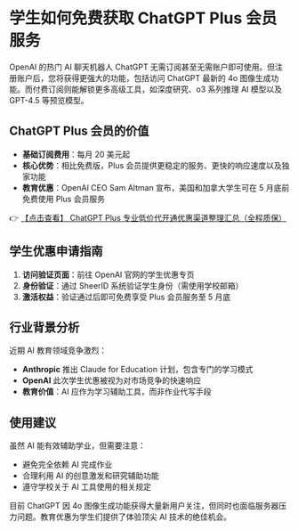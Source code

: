 # 学生如何免费获取 ChatGPT Plus 会员服务

OpenAI 的热门 AI 聊天机器人 ChatGPT 无需订阅甚至无需账户即可使用。但注册账户后，您将获得更强大的功能，包括访问 ChatGPT 最新的 4o 图像生成功能。而付费订阅则能解锁更多高级工具，如深度研究、o3 系列推理 AI 模型以及 GPT-4.5 等预览模型。

## ChatGPT Plus 会员的价值

- **基础订阅费用**：每月 20 美元起
- **核心优势**：相比免费版，Plus 会员提供更稳定的服务、更快的响应速度以及独家功能
- **教育优惠**：OpenAI CEO Sam Altman 宣布，美国和加拿大学生可在 5 月底前免费使用 Plus 会员服务

👉 [【点击查看】 ChatGPT Plus 专业低价代开通优惠渠道整理汇总（全程质保）](https://bit.ly/DaiKai)

## 学生优惠申请指南

1. **访问验证页面**：前往 OpenAI 官网的学生优惠专页
2. **身份验证**：通过 SheerID 系统验证学生身份（需使用学校邮箱）
3. **激活权益**：验证通过后即可免费享受 Plus 会员服务至 5 月底

## 行业背景分析

近期 AI 教育领域竞争激烈：
- **Anthropic** 推出 Claude for Education 计划，包含专门的学习模式
- **OpenAI** 此次学生优惠被视为对市场竞争的快速响应
- **教育价值**：AI 应作为学习辅助工具，而非作业代写手段

## 使用建议

虽然 AI 能有效辅助学业，但需要注意：
- 避免完全依赖 AI 完成作业
- 合理利用 AI 的创意激发和研究辅助功能
- 遵守学校关于 AI 工具使用的相关规定

目前 ChatGPT 因 4o 图像生成功能获得大量新用户关注，但同时也面临服务器压力问题。教育优惠为学生们提供了体验顶尖 AI 技术的绝佳机会。